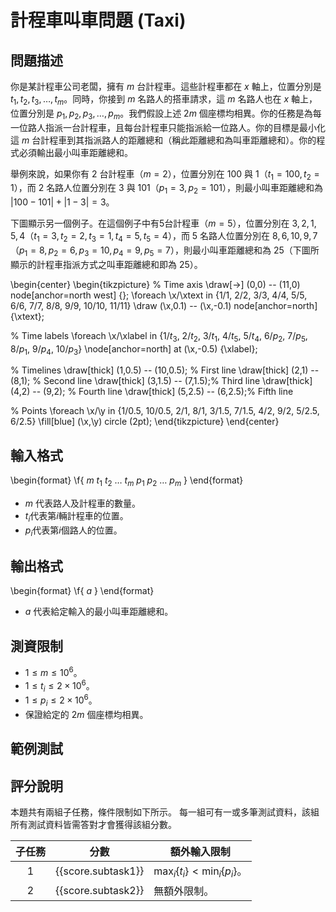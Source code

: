 # 計程車叫車問題 (Taxi)

## 問題描述

你是某計程車公司老闆，擁有 $m$ 台計程車。這些計程車都在 $x$ 軸上，位置分別是 $t_1, t_2, t_3, \ldots,t_m$。同時，你接到 $m$ 名路人的搭車請求，這 $m$ 名路人也在 $x$ 軸上，位置分別是 $p_1, p_2, p_3, \ldots, p_m$。我們假設上述 $2m$ 個座標均相異。你的任務是為每一位路人指派一台計程車，且每台計程車只能指派給一位路人。你的目標是最小化這 $m$ 台計程車到其指派路人的距離總和（稱此距離總和為叫車距離總和）。你的程式必須輸出最小叫車距離總和。

舉例來說，如果你有 $2$ 台計程車（$m=2$），位置分別在 $100$ 與 $1$（$t_1=100, t_2=1$），而 $2$ 名路人位置分別在 $3$ 與 $101$（$p_1=3, p_2=101$），則最小叫車距離總和為 $|100-101|+|1-3|=3$。

下圖顯示另一個例子。在這個例子中有$5$台計程車（$m=5$），位置分別在 $3, 2, 1, 5, 4$（$t_1=3, t_2=2, t_3=1, t_4=5, t_5=4$），而 $5$ 名路人位置分別在 $8, 6, 10, 9, 7$（$p_1=8, p_2=6, p_3=10, p_4=9, p_5=7$），則最小叫車距離總和為 $25$（下圖所顯示的計程車指派方式之叫車距離總和即為 $25$）。

\begin{center}
\begin{tikzpicture}
% Time axis
\draw[->] (0,0) -- (11,0) node[anchor=north west] {};
\foreach \x/\xtext in {1/1, 2/2, 3/3, 4/4, 5/5, 6/6, 7/7, 8/8, 9/9, 10/10, 11/11}
    \draw (\x,0.1) -- (\x,-0.1) node[anchor=north] {\xtext};

% Time labels
\foreach \x/\xlabel in {1/$t_3$, 2/$t_2$, 3/$t_1$, 4/$t_5$, 5/$t_4$, 6/$p_2$, 7/$p_5$, 8/$p_1$, 9/$p_4$, 10/$p_3$}
    \node[anchor=north] at (\x,-0.5) {\xlabel};

% Timelines
\draw[thick] (1,0.5) -- (10,0.5); % First line
\draw[thick] (2,1) -- (8,1);     % Second line
\draw[thick] (3,1.5) -- (7,1.5);% Third line
\draw[thick] (4,2) -- (9,2);     % Fourth line
\draw[thick] (5,2.5) -- (6,2.5);% Fifth line

% Points
\foreach \x/\y in {1/0.5, 10/0.5, 2/1, 8/1, 3/1.5, 7/1.5, 4/2, 9/2, 5/2.5, 6/2.5}
    \fill[blue] (\x,\y) circle (2pt);
\end{tikzpicture}
\end{center}

## 輸入格式

\begin{format}
\f{
$m$
$t_1$ $t_2$ $\ldots$ $t_m$
$p_1$ $p_2$ $\ldots$ $p_m$
}
\end{format}


* $m$ 代表路人及計程車的數量。
* $t_i$代表第$i$輛計程車的位置。
* $p_i$代表第$i$個路人的位置。


## 輸出格式

\begin{format}
\f{
$a$
}
\end{format}

* $a$ 代表給定輸入的最小叫車距離總和。

## 測資限制

* $1 \leq m \leq 10^6$。
* $1 \leq t_i \leq 2 \times 10^6$。
* $1 \leq p_i \leq 2 \times 10^6$。
* 保證給定的 $2m$ 個座標均相異。

## 範例測試


## 評分說明

本題共有兩組子任務，條件限制如下所示。
每一組可有一或多筆測試資料，該組所有測試資料皆需答對才會獲得該組分數。

|  子任務  |  分數  | 額外輸入限制 |
| :------: | :----: | ------------ |
| 1 | {{score.subtask1}} | $\max_i\{t_i\} < \min_i\{p_i\}$。 |
| 2 | {{score.subtask2}} | 無額外限制。 |

